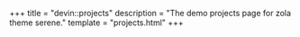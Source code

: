 +++
title = "devin::projects"
description = "The demo projects page for zola theme serene."
template = "projects.html"
+++
